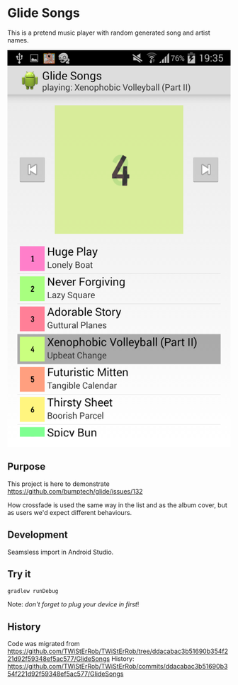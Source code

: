 Glide Songs
===========
This is a pretend music player with random generated song and artist names.

![](docs/shot_0.png)

Purpose
-------
This project is here to demonstrate https://github.com/bumptech/glide/issues/132

How crossfade is used the same way in the list and as the album cover, but as users we'd expect different behaviours.

Development
-----------
Seamsless import in Android Studio.

Try it
------
```
gradlew runDebug
```
Note: _don't forget to plug your device in first_!

History
-------
Code was migrated from https://github.com/TWiStErRob/TWiStErRob/tree/ddacabac3b51690b354f221d92f59348ef5ac577/GlideSongs
History: https://github.com/TWiStErRob/TWiStErRob/commits/ddacabac3b51690b354f221d92f59348ef5ac577/GlideSongs
